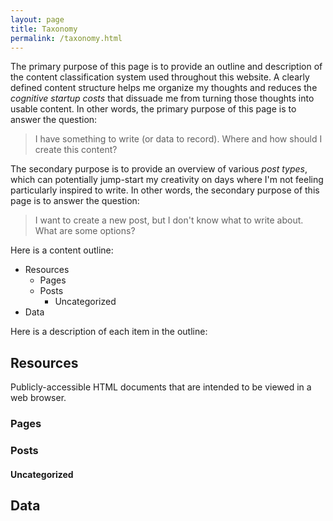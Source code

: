 ```yaml
---
layout: page
title: Taxonomy
permalink: /taxonomy.html
---
```

The primary purpose of this page is to provide an outline and description of the content classification system used throughout this website. A clearly defined content structure helps me organize my thoughts and reduces the *cognitive startup costs* that dissuade me from turning those thoughts into usable content. In other words, the primary purpose of this page is to answer the question:

> I have something to write (or data to record). Where and how should I create this content?

The secondary purpose is to provide an overview of various *post types*, which can potentially jump-start my creativity on days where I'm not feeling particularly inspired to write. In other words, the secondary purpose of this page is to answer the question:

> I want to create a new post, but I don't know what to write about. What are some options?

Here is a content outline:

* Resources
    * Pages
    * Posts
        * Uncategorized
* Data

Here is a description of each item in the outline:

## Resources

Publicly-accessible HTML documents that are intended to be viewed in a web browser.

### Pages


### Posts


#### Uncategorized


## Data


